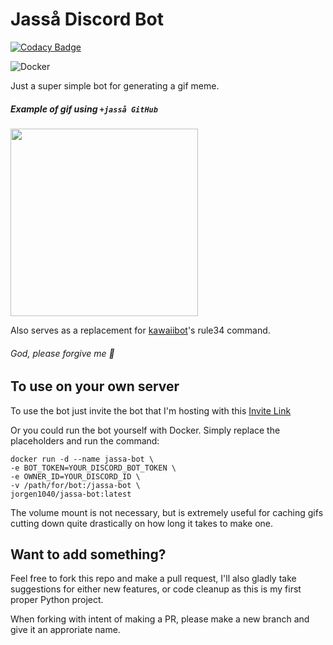 # Jasså Discord Bot

[![Codacy Badge](https://api.codacy.com/project/badge/Grade/2e043d52353b469db85478116f7b0612)](https://app.codacy.com/gh/Jorgen1040/jassa-bot?utm_source=github.com&utm_medium=referral&utm_content=Jorgen1040/jassa-bot&utm_campaign=Badge_Grade_Settings)

![Docker](https://github.com/Jorgen1040/jassa-bot/workflows/Docker/badge.svg)

Just a super simple bot for generating a gif meme.

##### Example of gif using `+jasså GitHub`

<img src="example.gif" height="300">

Also serves as a replacement for [kawaiibot](https://github.com/KawaiiBot/KawaiiBot)'s rule34 command.
###### God, please forgive me 🙏

## To use on your own server
To use the bot just invite the bot that I'm hosting with this [Invite Link](https://discord.com/api/oauth2/authorize?client_id=751534353401512088&permissions=0&scope=bot)

Or you could run the bot yourself with Docker. Simply replace the placeholders and run the command:
```
docker run -d --name jassa-bot \
-e BOT_TOKEN=YOUR_DISCORD_BOT_TOKEN \
-e OWNER_ID=YOUR_DISCORD_ID \
-v /path/for/bot:/jassa-bot \
jorgen1040/jassa-bot:latest
```
The volume mount is not necessary, but is extremely useful for caching gifs cutting down quite drastically on how long it takes to make one.

## Want to add something?
Feel free to fork this repo and make a pull request, I'll also gladly take suggestions for either new features, or code cleanup as this is my first proper Python project.

When forking with intent of making a PR, please make a new branch and give it an approriate name.
